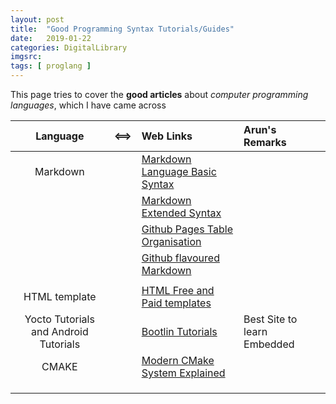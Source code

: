 ```yaml
---
layout: post
title:  "Good Programming Syntax Tutorials/Guides"
date:   2019-01-22
categories: DigitalLibrary
imgsrc: 
tags: [ proglang ]
---
```

This page tries to cover the **good articles**  about *computer programming languages*, which I have came across

| Language  | <==>  |   Web Links  | Arun's Remarks |
| :-------: | :---: | :----------- | :---------    |
| Markdown | |[ Markdown Language Basic Syntax ](https://www.markdownguide.org/basic-syntax/) |  |
|          | |[Markdown Extended Syntax ](https://www.markdownguide.org/extended-syntax/#escaping-pipe-characters-in-tables/) | |
|          | |[Github Pages Table Organisation](https://docs.github.com/en/github/writing-on-github/working-with-advanced-formatting/organizing-information-with-tables/)| |
|          | |[Github flavoured Markdown](https://github.github.com/gfm/) | |
|  | |  |
| HTML template        | | [ HTML Free and Paid templates](https://htmlcodex.com/) | |
| Yocto Tutorials and Android Tutorials | | [Bootlin Tutorials](https://github.com/bootlin/training-materials/tree/master/slides)  | Best Site to learn Embedded |
|CMAKE| | [ Modern CMake System Explained ](https://cliutils.gitlab.io/modern-cmake/)| |
|  | |  | |
|  | |  | |
|  | |  | |
